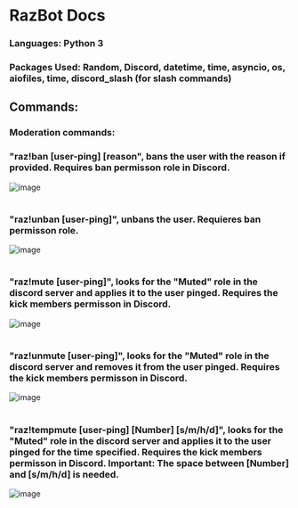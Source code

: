 # RazBot Docs

### Languages: Python 3
### Packages Used: Random, Discord, datetime, time, asyncio, os, aiofiles, time, discord_slash (for slash commands)

## Commands:
### Moderation commands:
### "raz!ban [user-ping] [reason", bans the user with the reason if provided. Requires ban permisson role in Discord.
![image](https://user-images.githubusercontent.com/56600481/114583458-81f19080-9c79-11eb-97bf-15d577479cba.png)
#
### "raz!unban [user-ping]", unbans the user. Requieres ban permisson role.
![image](https://user-images.githubusercontent.com/56600481/114584218-54f1ad80-9c7a-11eb-9983-cf8eb65a7cff.png)
#
### "raz!mute [user-ping]", looks for the "Muted" role in the discord server and applies it to the user pinged. Requires the kick members permisson in Discord.
![image](https://user-images.githubusercontent.com/56600481/114584574-ba459e80-9c7a-11eb-905c-fffc0cc3de35.png)
#
### "raz!unmute [user-ping]", looks for the "Muted" role in the discord server and removes it from the user pinged. Requires the kick members permisson in Discord.
![image](https://user-images.githubusercontent.com/56600481/114584992-1a3c4500-9c7b-11eb-997c-75004d98c9cd.png)
#
### "raz!tempmute [user-ping] [Number] [s/m/h/d]", looks for the "Muted" role in the discord server and applies it to the user pinged for the time specified. Requires the kick members permisson in Discord. Important: The space between [Number] and [s/m/h/d] is needed.
![image](https://user-images.githubusercontent.com/56600481/114585133-3cce5e00-9c7b-11eb-9712-2746abd3d6d0.png)
#
### 
